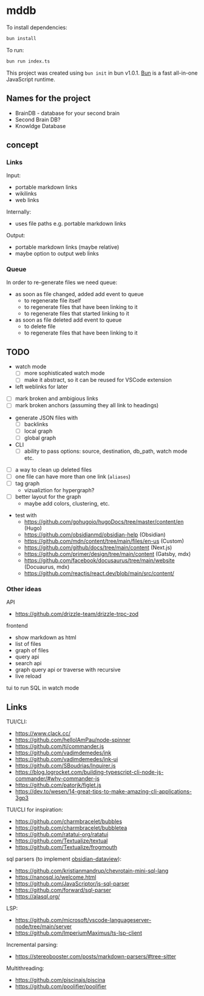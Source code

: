 # mddb

To install dependencies:

```bash
bun install
```

To run:

```bash
bun run index.ts
```

This project was created using `bun init` in bun v1.0.1. [Bun](https://bun.sh) is a fast all-in-one JavaScript runtime.

## Names for the project

- BrainDB - database for your second brain
- Second Brain DB?
- Knowldge Database

## concept

### Links

Input:

- portable markdown links
- wikilinks
- web links

Internally:

- uses file paths e.g. portable markdown links

Output:

- portable markdown links (maybe relative)
- maybe option to output web links

### Queue

In order to re-generate files we need queue:

- as soon as file changed, added add event to queue
  - to regenerate file itself
  - to regenerate files that have been linking to it
  - to regenerate files that started linking to it
- as soon as file deleted add event to queue
  - to delete file
  - to regenerate files that have been linking to it

## TODO

- watch mode
  - [ ] more sophisticated watch mode
  - [ ] make it abstract, so it can be reused for VSCode extension
- left weblinks for later
- [ ] mark broken and ambigious links
- [ ] mark broken anchors (assuming they all link to headings)
- generate JSON files with
  - [ ] backlinks
  - [ ] local graph
  - [ ] global graph
- CLI
  - [ ] ability to pass options: source, destination, db_path, watch mode etc.
- [ ] a way to clean up deleted files
- [ ] one file can have more than one link (`aliases`)
- [ ] tag graph
  - vizualiztion for hypergraph?
- [ ] better layout for the graph
  - maybe add colors, clustering, etc.
- test with
  - https://github.com/gohugoio/hugoDocs/tree/master/content/en (Hugo)
  - https://github.com/obsidianmd/obsidian-help (Obsidian)
  - https://github.com/mdn/content/tree/main/files/en-us (Custom)
  - https://github.com/github/docs/tree/main/content (Next.js)
  - https://github.com/primer/design/tree/main/content (Gatsby, mdx)
  - https://github.com/facebook/docusaurus/tree/main/website (Docuaurus, mdx)
  - https://github.com/reactjs/react.dev/blob/main/src/content/

### Other ideas

API

- https://github.com/drizzle-team/drizzle-trpc-zod

frontend

- show markdown as html
- list of files
- graph of files
- query api
- search api
- graph query api or traverse with recursive
- live reload

tui to run SQL in watch mode

## Links

TUI/CLI:

- https://www.clack.cc/
- https://github.com/helloIAmPau/node-spinner
- https://github.com/tj/commander.js
- https://github.com/vadimdemedes/ink
- https://github.com/vadimdemedes/ink-ui
- https://github.com/SBoudrias/Inquirer.js
- https://blog.logrocket.com/building-typescript-cli-node-js-commander/#why-commander-js
- https://github.com/patorjk/figlet.js
- https://dev.to/wesen/14-great-tips-to-make-amazing-cli-applications-3gp3

TUI/CLI for inspiration:

- https://github.com/charmbracelet/bubbles
- https://github.com/charmbracelet/bubbletea
- https://github.com/ratatui-org/ratatui
- https://github.com/Textualize/textual
- https://github.com/Textualize/frogmouth

sql parsers (to implement [obsidian-dataview](https://github.com/blacksmithgu/obsidian-dataview)):

- https://github.com/kristianmandrup/chevrotain-mini-sql-lang
- https://nanosql.io/welcome.html
- https://github.com/JavaScriptor/js-sql-parser
- https://github.com/forward/sql-parser
- https://alasql.org/

LSP:

- https://github.com/microsoft/vscode-languageserver-node/tree/main/server
- https://github.com/ImperiumMaximus/ts-lsp-client

Incremental parsing:

- https://stereobooster.com/posts/markdown-parsers/#tree-sitter

Multithreading:

- https://github.com/piscinajs/piscina
- https://github.com/poolifier/poolifier
